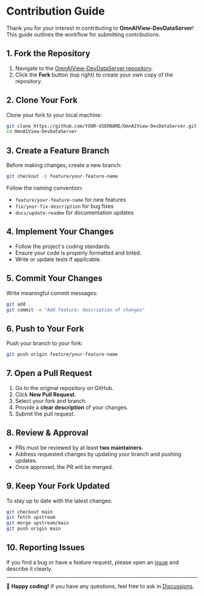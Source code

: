 # Contribution Guide

Thank you for your interest in contributing to **OmnAIView-DevDataServer**!  
This guide outlines the workflow for submitting contributions.

## 1. Fork the Repository

1. Navigate to the [OmnAIView-DevDataServer repository](https://github.com/AI-Gruppe/OmnAIView-DevDataServer).
2. Click the **Fork** button (top right) to create your own copy of the repository.

## 2. Clone Your Fork

Clone your fork to your local machine:

```sh
git clone https://github.com/YOUR-USERNAME/OmnAIView-DevDataServer.git
cd OmnAIView-DevDataServer
```

## 3. Create a Feature Branch

Before making changes, create a new branch:

```sh
git checkout -b feature/your-feature-name
```

Follow the naming convention:
- `feature/your-feature-name` for new features
- `fix/your-fix-description` for bug fixes
- `docs/update-readme` for documentation updates

## 4. Implement Your Changes

- Follow the project's coding standards.
- Ensure your code is properly formatted and linted.
- Write or update tests if applicable.

## 5. Commit Your Changes

Write meaningful commit messages:

```sh
git add .
git commit -m "Add feature: description of changes"
```

## 6. Push to Your Fork

Push your branch to your fork:

```sh
git push origin feature/your-feature-name
```

## 7. Open a Pull Request

1. Go to the original repository on GitHub.
2. Click **New Pull Request**.
3. Select your fork and branch.
4. Provide a **clear description** of your changes.
5. Submit the pull request.

## 8. Review & Approval

- PRs must be reviewed by at least **two maintainers**.
- Address requested changes by updating your branch and pushing updates.
- Once approved, the PR will be merged.

## 9. Keep Your Fork Updated

To stay up to date with the latest changes:

```sh
git checkout main
git fetch upstream
git merge upstream/main
git push origin main
```

## 10. Reporting Issues

If you find a bug or have a feature request, please open an [issue](https://github.com/AI-Gruppe/OmnAIView-DevDataServer/issues) and describe it clearly.

---

🚀 **Happy coding!** If you have any questions, feel free to ask in [Discussions](https://github.com/AI-Gruppe/OmnAIView-DevDataServer/discussions).

